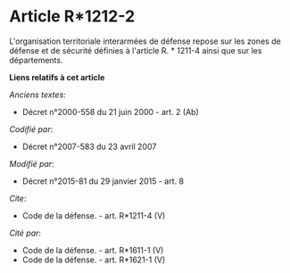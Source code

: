 # Article R*1212-2

L'organisation territoriale interarmées de défense repose sur les zones de défense et de sécurité définies à l'article R. *
1211-4 ainsi que sur les départements.

**Liens relatifs à cet article**

_Anciens textes_:

  - Décret n°2000-558 du 21 juin 2000 - art. 2 (Ab)

_Codifié par_:

  - Décret n°2007-583 du 23 avril 2007

_Modifié par_:

  - Décret n°2015-81 du 29 janvier 2015 - art. 8

_Cite_:

  - Code de la défense. - art. R*1211-4 (V)

_Cité par_:

  - Code de la défense. - art. R*1611-1 (V)
  - Code de la défense. - art. R*1621-1 (V)
